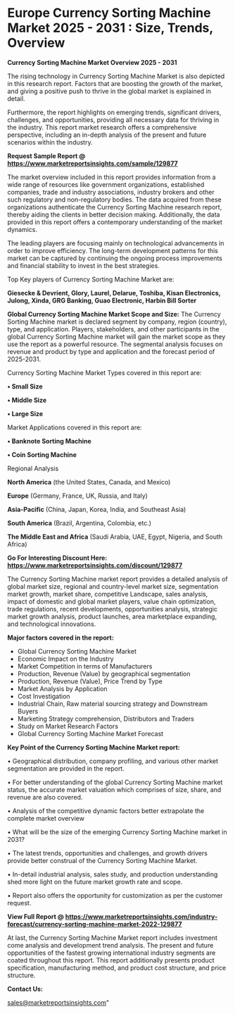 # Europe Currency Sorting Machine Market 2025 - 2031 : Size, Trends, Overview

<Strong> Currency Sorting Machine Market Overview 2025 - 2031</strong>

The rising technology in Currency Sorting Machine Market is also depicted in this research report. Factors that are boosting the growth of the market, and giving a positive push to thrive in the global market is explained in detail.

Furthermore, the report highlights on emerging trends, significant drivers, challenges, and opportunities, providing all necessary data for thriving in the industry. This report market research offers a comprehensive perspective, including an in-depth analysis of the present and future scenarios within the industry.

<strong>Request Sample Report @ <a href=https://www.marketreportsinsights.com/sample/129877>https://www.marketreportsinsights.com/sample/129877</a></strong>

The market overview included in this report provides information from a wide range of resources like government organizations, established companies, trade and industry associations, industry brokers and other such regulatory and non-regulatory bodies. The data acquired from these organizations authenticate the Currency Sorting Machine research report, thereby aiding the clients in better decision making. Additionally, the data provided in this report offers a contemporary understanding of the market dynamics.

The leading players are focusing mainly on technological advancements in order to improve efficiency. The long-term development patterns for this market can be captured by continuing the ongoing process improvements and financial stability to invest in the best strategies.

Top Key players of Currency Sorting Machine Market are:

<strong>Giesecke & Devrient, Glory, Laurel, Delarue, Toshiba, Kisan Electronics, Julong, Xinda, GRG Banking, Guao Electronic, Harbin Bill Sorter</strong>

<strong><b>Global Currency Sorting Machine Market Scope and Size:</b></strong>
The Currency Sorting Machine market is declared segment by company, region (country), type, and application. Players, stakeholders, and other participants in the global Currency Sorting Machine market will gain the market scope as they use the report as a powerful resource. The segmental analysis focuses on revenue and product by type and application and the forecast period of 2025-2031.

Currency Sorting Machine Market Types covered in this report are:

<strong>• Small Size

• Middle Size

• Large Size</strong>

Market Applications covered in this report are:

<strong>• Banknote Sorting Machine

• Coin Sorting Machine</strong> 

Regional Analysis

<strong>North America</strong> (the United States, Canada, and Mexico)

<strong>Europe</strong> (Germany, France, UK, Russia, and Italy)

<strong>Asia-Pacific</strong> (China, Japan, Korea, India, and Southeast Asia)

<strong>South America</strong> (Brazil, Argentina, Colombia, etc.)

<strong>The Middle East and Africa</strong> (Saudi Arabia, UAE, Egypt, Nigeria, and South Africa)

<strong>Go For Interesting Discount Here: <a href=https://www.marketreportsinsights.com/discount/129877>https://www.marketreportsinsights.com/discount/129877</a></strong>

The Currency Sorting Machine market report provides a detailed analysis of global market size, regional and country-level market size, segmentation market growth, market share, competitive Landscape, sales analysis, impact of domestic and global market players, value chain optimization, trade regulations, recent developments, opportunities analysis, strategic market growth analysis, product launches, area marketplace expanding, and technological innovations.

<strong><b>Major factors covered in the report:</b></strong>
<ul>
  <li>Global Currency Sorting Machine Market </li>
  <li>Economic Impact on the Industry</li>
  <li>Market Competition in terms of Manufacturers</li>
  <li>Production, Revenue (Value) by geographical segmentation</li>
  <li>Production, Revenue (Value), Price Trend by Type</li>
  <li>Market Analysis by Application</li>
  <li>Cost Investigation</li>
  <li>Industrial Chain, Raw material sourcing strategy and Downstream Buyers</li>
  <li>Marketing Strategy comprehension, Distributors and Traders</li>
  <li>Study on Market Research Factors</li>
  <li>Global Currency Sorting Machine Market Forecast</li>
</ul>

<strong><b>Key Point of the Currency Sorting Machine Market report:</b></strong>

• Geographical distribution, company profiling, and various other market segmentation are provided in the report.

• For better understanding of the global Currency Sorting Machine market status, the accurate market valuation which comprises of size, share, and revenue are also covered.

• Analysis of the competitive dynamic factors better extrapolate the complete market overview

• What will be the size of the emerging Currency Sorting Machine market in 2031?

• The latest trends, opportunities and challenges, and growth drivers provide better construal of the Currency Sorting Machine Market.

• In-detail industrial analysis, sales study, and production understanding shed more light on the future market growth rate and scope.

• Report also offers the opportunity for customization as per the customer request.

<strong><b>View Full Report @ <a href=https://www.marketreportsinsights.com/industry-forecast/currency-sorting-machine-market-2022-129877>https://www.marketreportsinsights.com/industry-forecast/currency-sorting-machine-market-2022-129877</a></b></strong>


At last, the Currency Sorting Machine Market report includes investment come analysis and development trend analysis. The present and future opportunities of the fastest growing international industry segments are coated throughout this report. This report additionally presents product specification, manufacturing method, and product cost structure, and price structure.

<strong>Contact Us:</strong>

sales@marketreportsinsights.com"

